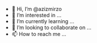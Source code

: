- 👋 Hi, I’m @azizmirzo
- 👀 I’m interested in ...
- 🌱 I’m currently learning ...
- 💞️ I’m looking to collaborate on ...
- 📫 How to reach me ...

<!---
azizmirzo/azizmirzo is a ✨ special ✨ repository because its `README.md` (this file) appears on your GitHub profile.
You can click the Preview link to take a look at your changes.
---
